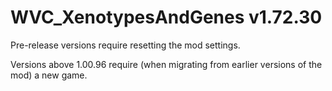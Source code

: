 # WVC_XenotypesAndGenes v1.72.30
 
Pre-release versions require resetting the mod settings.

Versions above 1.00.96 require (when migrating from earlier versions of the mod) a new game.
